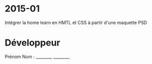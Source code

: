 # 2015-01
Intégrer la home learn en HMTL et CSS à partir d'une maquette PSD

# Développeur

Prénom Nom : ________ ________
